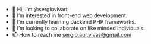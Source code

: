 - 👋 Hi, I’m @sergiovivart
- 👀 I’m interested in front-end web development.
- 🌱 I’m currently learning backend PHP frameworks.
- 💞️ I’m looking to collaborate on like minded individuals.
- 📫 How to reach me sergio.aur.vivas@gmail.com

